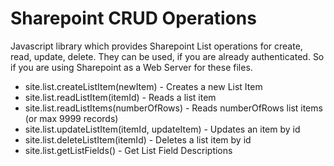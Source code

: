 # Sharepoint CRUD Operations

Javascript library which provides Sharepoint List operations for create, read, update, delete. 
They can be used, if you are already authenticated. So if you are using Sharepoint as a Web Server for these files.

* site.list.createListItem(newItem) - Creates a new List Item
* site.list.readListItem(itemId) - Reads a list item
* site.list.readListItems(numberOfRows) - Reads numberOfRows list items (or max 9999 records)
* site.list.updateListItem(itemId, updateItem) - Updates an item by id
* site.list.deleteListItem(itemId) - Deletes a list item by id
* site.list.getListFields() - Get List Field Descriptions
